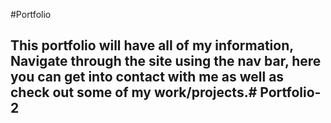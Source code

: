 #Portfolio

## This portfolio will have all of my information, Navigate through the site using the nav bar, here you can get into contact with me as well as check out some of my work/projects.# Portfolio-2
